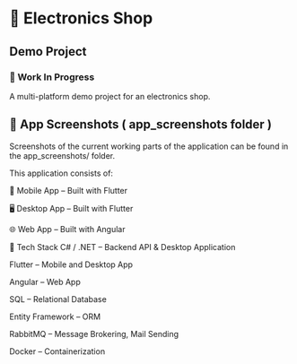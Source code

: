# 🛒 Electronics Shop #
## Demo Project ##
### 🚧 Work In Progress ### 
A multi-platform demo project for an electronics shop.

## 📸 App Screenshots ( app_screenshots folder ) ##
Screenshots of the current working parts of the application can be found in the app_screenshots/ folder.

This application consists of:

📱 Mobile App – Built with Flutter

🖥️ Desktop App – Built with Flutter

🌐 Web App – Built with Angular

🧰 Tech Stack
C# / .NET – Backend API & Desktop Application

Flutter – Mobile and Desktop App

Angular – Web App

SQL – Relational Database

Entity Framework – ORM

RabbitMQ – Message Brokering, Mail Sending

Docker – Containerization


